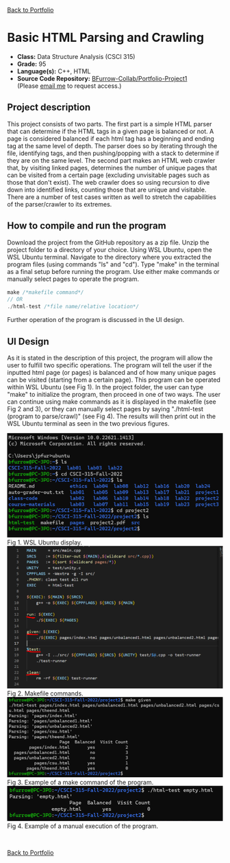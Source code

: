 [Back to Portfolio](./)

Basic HTML Parsing and Crawling
===============

-   **Class:** Data Structure Analysis (CSCI 315)
-   **Grade:** 95
-   **Language(s):** C++, HTML
-   **Source Code Repository:** [BFurrow-Collab/Portfolio-Project1](https://github.com/BFurrow-Collab/Porfolio-Project1)  
    (Please [email me](mailto:BPFurrow@csustudent.net?subject=GitHub%20Access) to request access.)

## Project description

This project consists of two parts. The first part is a simple HTML parser that can determine if the HTML tags in a given page is balanced or not. A page is considered balanced if each html tag has a beginning and ending tag at the same level of depth. The parser does so by iterating through the file, identifying tags, and then pushing/popping with a stack to determine if they are on the same level. The second part makes an HTML web crawler that, by visiting linked pages, determines the number of unique pages that can be visited from a certain page (excluding unvisitable pages such as those that don't exist). The web crawler does so using recursion to dive down into identified links, counting those that are unique and visitable. There are a number of test cases written as well to stretch the capabilities of the parser/crawler to its extremes.

## How to compile and run the program
Download the project from the GitHub repository as a zip file.
Unzip the project folder to a directory of your choice.
Using WSL Ubuntu, open the WSL Ubuntu terminal.
Navigate to the directory where you extracted the program files (using commands "ls" and "cd").
Type "make" in the terminal as a final setup before running the program.
Use either make commands or manually select pages to operate the program.
```cpp
make /*makefile command*/
// OR
./html-test /*file name/relative location*/
```
Further operation of the program is discussed in the UI design.

## UI Design

As it is stated in the description of this project, the program will allow the user to fulfill two specific operations. The program will tell the user if the inputted html page (or pages) is balanced and of how many unique pages can be visited (starting from a certain page). This program can be operated within WSL Ubuntu (see Fig 1). In the project folder, the user can type "make" to initialize the program, then proceed in one of two ways. The user can continue using make commands as it is displayed in the makefile (see Fig 2 and 3), or they can manually select pages by saying "./html-test (program to parse/crawl)" (see Fig 4). The results will then print out in the WSL Ubuntu terminal as seen in the two previous figures.

![screenshot](images/P1_Fig1.png)  
Fig 1. WSL Ubuntu display.
<br/>
![screenshot](images/P1_Fig2.png)  
Fig 2. Makefile commands.
<br/>
![screenshot](images/P1_Fig3.png)  
Fig 3. Example of a make command of the program.
<br/>
![screenshot](images/P1_Fig4.png)  
Fig 4. Example of a manual execution of the program.

<br/>

[Back to Portfolio](./)

